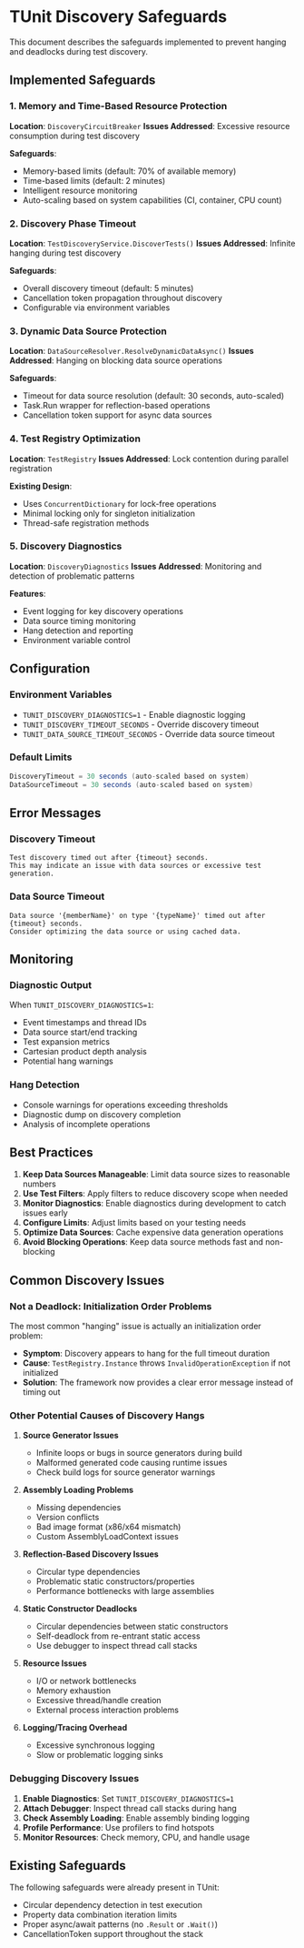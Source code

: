 # TUnit Discovery Safeguards

This document describes the safeguards implemented to prevent hanging and deadlocks during test discovery.

## Implemented Safeguards

### 1. Memory and Time-Based Resource Protection
**Location**: `DiscoveryCircuitBreaker`
**Issues Addressed**: Excessive resource consumption during test discovery

**Safeguards**:
- Memory-based limits (default: 70% of available memory)
- Time-based limits (default: 2 minutes)
- Intelligent resource monitoring
- Auto-scaling based on system capabilities (CI, container, CPU count)

### 2. Discovery Phase Timeout
**Location**: `TestDiscoveryService.DiscoverTests()`
**Issues Addressed**: Infinite hanging during test discovery

**Safeguards**:
- Overall discovery timeout (default: 5 minutes)
- Cancellation token propagation throughout discovery
- Configurable via environment variables

### 3. Dynamic Data Source Protection
**Location**: `DataSourceResolver.ResolveDynamicDataAsync()`
**Issues Addressed**: Hanging on blocking data source operations

**Safeguards**:
- Timeout for data source resolution (default: 30 seconds, auto-scaled)
- Task.Run wrapper for reflection-based operations
- Cancellation token support for async data sources

### 4. Test Registry Optimization
**Location**: `TestRegistry`
**Issues Addressed**: Lock contention during parallel registration

**Existing Design**:
- Uses `ConcurrentDictionary` for lock-free operations
- Minimal locking only for singleton initialization
- Thread-safe registration methods

### 5. Discovery Diagnostics
**Location**: `DiscoveryDiagnostics`
**Issues Addressed**: Monitoring and detection of problematic patterns

**Features**:
- Event logging for key discovery operations
- Data source timing monitoring
- Hang detection and reporting
- Environment variable control

## Configuration

### Environment Variables
- `TUNIT_DISCOVERY_DIAGNOSTICS=1` - Enable diagnostic logging
- `TUNIT_DISCOVERY_TIMEOUT_SECONDS` - Override discovery timeout
- `TUNIT_DATA_SOURCE_TIMEOUT_SECONDS` - Override data source timeout

### Default Limits
```csharp
DiscoveryTimeout = 30 seconds (auto-scaled based on system)
DataSourceTimeout = 30 seconds (auto-scaled based on system)
```

## Error Messages


### Discovery Timeout
```
Test discovery timed out after {timeout} seconds. 
This may indicate an issue with data sources or excessive test generation.
```

### Data Source Timeout
```
Data source '{memberName}' on type '{typeName}' timed out after {timeout} seconds. 
Consider optimizing the data source or using cached data.
```



## Monitoring

### Diagnostic Output
When `TUNIT_DISCOVERY_DIAGNOSTICS=1`:
- Event timestamps and thread IDs
- Data source start/end tracking
- Test expansion metrics
- Cartesian product depth analysis
- Potential hang warnings

### Hang Detection
- Console warnings for operations exceeding thresholds
- Diagnostic dump on discovery completion
- Analysis of incomplete operations

## Best Practices

1. **Keep Data Sources Manageable**: Limit data source sizes to reasonable numbers
2. **Use Test Filters**: Apply filters to reduce discovery scope when needed
3. **Monitor Diagnostics**: Enable diagnostics during development to catch issues early
4. **Configure Limits**: Adjust limits based on your testing needs
5. **Optimize Data Sources**: Cache expensive data generation operations
6. **Avoid Blocking Operations**: Keep data source methods fast and non-blocking

## Common Discovery Issues

### Not a Deadlock: Initialization Order Problems

The most common "hanging" issue is actually an initialization order problem:
- **Symptom**: Discovery appears to hang for the full timeout duration
- **Cause**: `TestRegistry.Instance` throws `InvalidOperationException` if not initialized
- **Solution**: The framework now provides a clear error message instead of timing out

### Other Potential Causes of Discovery Hangs

1. **Source Generator Issues**
   - Infinite loops or bugs in source generators during build
   - Malformed generated code causing runtime issues
   - Check build logs for source generator warnings

2. **Assembly Loading Problems**
   - Missing dependencies
   - Version conflicts
   - Bad image format (x86/x64 mismatch)
   - Custom AssemblyLoadContext issues

3. **Reflection-Based Discovery Issues**
   - Circular type dependencies
   - Problematic static constructors/properties
   - Performance bottlenecks with large assemblies

4. **Static Constructor Deadlocks**
   - Circular dependencies between static constructors
   - Self-deadlock from re-entrant static access
   - Use debugger to inspect thread call stacks

5. **Resource Issues**
   - I/O or network bottlenecks
   - Memory exhaustion
   - Excessive thread/handle creation
   - External process interaction problems

6. **Logging/Tracing Overhead**
   - Excessive synchronous logging
   - Slow or problematic logging sinks

### Debugging Discovery Issues

1. **Enable Diagnostics**: Set `TUNIT_DISCOVERY_DIAGNOSTICS=1`
2. **Attach Debugger**: Inspect thread call stacks during hang
3. **Check Assembly Loading**: Enable assembly binding logging
4. **Profile Performance**: Use profilers to find hotspots
5. **Monitor Resources**: Check memory, CPU, and handle usage

## Existing Safeguards

The following safeguards were already present in TUnit:
- Circular dependency detection in test execution
- Property data combination iteration limits
- Proper async/await patterns (no `.Result` or `.Wait()`)
- CancellationToken support throughout the stack